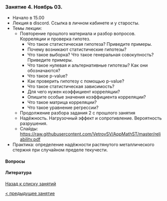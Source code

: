 ### Занятие 4. Ноябрь 03.
- Начало в 15.00
- Лекция в discord. Ссылка в личном кабинете и у старосты.
- Темы лекции: 
  - Повторение прошлого материала и разбор вопросов. Корреляции и проверка гипотез.
    - Что такое статистическая гипотеза? Приведите примеры.
    - Почему возникают статистические гипотезы?
    - Что такое выборка? Что такое генеральная совокупность? Приведите примеры.
    - Что такое нулевая и альтернативные гипотезы? Как они обозначаются?
    - Что такое p-value?
    - Как проверить гипотезу с помощью p-value?
    - Что такое статистическая зависимость?
    - Для чего нужен коэффициент корреляции?
    - Опишите особые значения коэффициента корреляции?
    - Что такое матрица корреляции?
    - Что такое уравнение регрессии?
  - Продолжение разбора задания 2 с прошлого занятия  
  - Надёжность. Нагрузочный эффект и сопротивление. Вероятность разрушения.
  - Слайды: https://raw.githubusercontent.com/VetrovSV/AppMathST/master/reliability.pdf
- Практика: определение надёжности растянутого металлического стержня при случайном пределе текучести.

#### Вопросы



#### Литература



[Назад к списку занятий](https://github.com/VetrovSV/AppMathST/blob/master/README.md)

[ < предыдущее занятие](https://github.com/VetrovSV/AppMathST/blob/master/dist/3.md)
